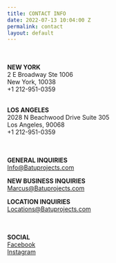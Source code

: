 ```yaml
---
title: CONTACT INFO
date: 2022-07-13 10:04:00 Z
permalink: contact
layout: default
---
```


<br><br>**NEW   YORK**\
2 E Broadway Ste 1006\
New York,  10038\
\+1 212-951-0359 <br><br>

**LOS ANGELES**\
2028 N Beachwood Drive Suite 305\
Los Angeles,  90068\
\+1 212-951-0359<br><br><br>



**GENERAL INQUIRIES**\
[Info@Batuprojects.com](mailto:info@batuprojects.com)

**NEW BUSINESS INQUIRIES**\
[Marcus@Batuprojects.com](mailto:marcus@batuprojects.com)

**LOCATION INQUIRIES**\
Locations@Batuprojects.com<br><br><br>

**SOCIAL**\
[Facebook](https://www.facebook.com/batuprojects)\
[Instagram](https://www.instagram.com/batu_prod/)